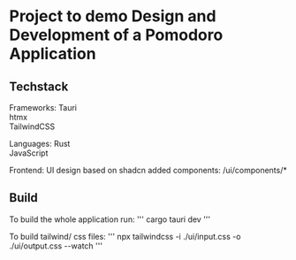 # Project to demo Design and Development of a Pomodoro Application

## Techstack
Frameworks:
Tauri <br>
htmx <br>
TailwindCSS <br>

Languages:
Rust <br>
JavaScript <br>

Frontend: 
UI design based on shadcn
added components: <rootdir>/ui/components/*

## Build

To build the whole application run:
''' 
cargo tauri dev
'''

To build tailwind/ css files:
'''
npx tailwindcss -i ./ui/input.css -o ./ui/output.css --watch
'''
